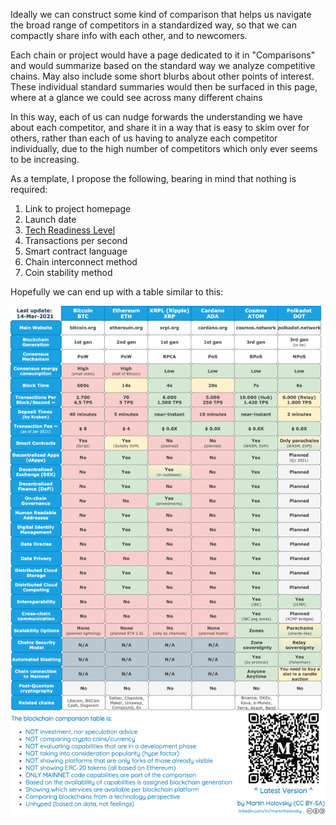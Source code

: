 Ideally we can construct some kind of comparison that helps us navigate the broad range of competitors in a standardized way, so that we can compactly share info with each other, and to newcomers.

Each chain or project would have a page dedicated to it in "Comparisons" and would summarize based on the standard way we analyze competitive chains. May also include some short blurbs about other points of interest. These individual standard summaries would then be surfaced in this page, where at a glance we could see across many different chains

In this way, each of us can nudge forwards the understanding we have about each competitor, and share it in a way that is easy to skim over for others, rather than each of us having to analyze each competitor individually, due to the high number of competitors which only ever seems to be increasing.

As a template, I propose the following, bearing in mind that nothing is required:

1. Link to project homepage
2. Launch date
3. [Tech Readiness Level](https://en.wikipedia.org/wiki/Technology_readiness_level)
4. Transactions per second
5. Smart contract language
6. Chain interconnect method
7. Coin stability method

Hopefully we can end up with a table similar to this:

![](../../static/img/comparisons.png)
